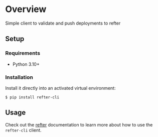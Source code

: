 # Overview

Simple client to validate and push deployments to refter

## Setup

### Requirements

* Python 3.10+

### Installation

Install it directly into an activated virtual environment:

```text
$ pip install refter-cli
```

## Usage

Check out the [refter](https://refter.io/docs) documentation to learn more about how to use the `refter-cli` client.
